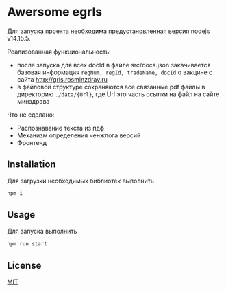 # Awersome egrls

Для запуска проекта необходима предустановленная версия nodejs v14.15.5.

Реализованная функциональность:

- после запуска для всех docId в файле src/docs.json закачивается базовая информация `regNum, regId, tradeName, docId` о вакцине с сайта http://grls.rosminzdrav.ru
- в файловой структуре сохраняются все связанные pdf файлы в директорию `./data/{Url}`, где Url это часть ссылки на файл на сайте минздрава

Что не сделано:

- Распознавание текста из пдф
- Механизм определения ченжлога версий
- Фронтенд

## Installation

Для загрузки необходимых библиотек выполнить

```bash
npm i
```

## Usage

Для запуска выполнить

```bash
npm run start
```

## License

[MIT](https://choosealicense.com/licenses/mit/)
